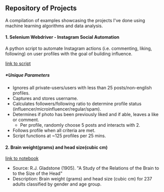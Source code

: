
## Repository of Projects

A compilation of examples showcasing the projects I've done using machine learning algorithms and data analysis.

#### 1. Selenium Webdriver - Instagram Social Automation

A python script to automate Instagram actions (i.e. commenting, liking, following) on user profiles with the goal of building influence. 

[link to script](https://github.com/jimcel-tangonan/exploring-datasets/tree/master/webscraping:automation)
##### *Unique Parameters
- Ignores all private-users/users with less than 25 posts/non-english profiles.
- Captures and stores username.
- Calculates followers/following ratio to determine profile status (influencer/microinfluencer/regular/spam).
- Determines if photo has been previously liked and if able, leaves a like or comment.
  - Per profile, randomly choose 5 posts and interacts with 2.
- Follows profile when all criteria are met.
- Script functions at ~125 profiles per 25 mins. 



 
#### 2. Brain weight(grams) and head size(cubic cm)
[link to notebook](https://github.com/jimcel-tangonan/exploring-datasets/blob/master/Brain%20weight(grams)%20and%20head%20size(cubic%20cm).ipynb)
  - Source: R.J. Gladstone (1905). "A Study of the Relations of the Brain to to the Size of the Head"
  - Description: Brain weight (grams) and head size (cubic cm) for 237 adults classified by gender and age group.


